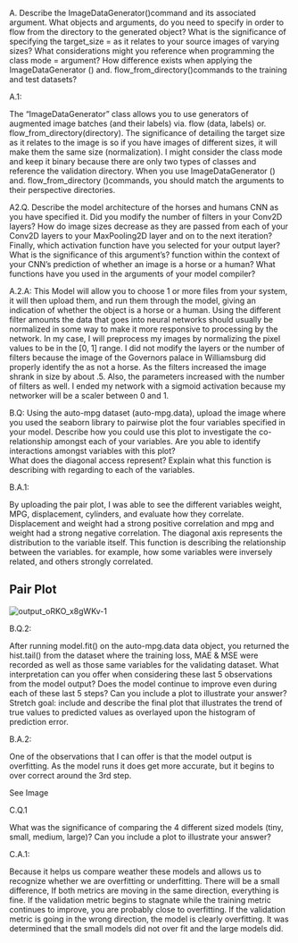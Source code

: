 A.  Describe the ImageDataGenerator()command and its associated argument.  What 
objects and arguments, do you need to specify in order to flow from the directory to 
the generated object?  What is the significance of specifying the 
target_size = as it relates to your source images of varying sizes? What considerations might you reference when programming the class mode = argument?  How difference exists when applying the ImageDataGenerator () and. flow_from_directory()commands to the training and test datasets?

A.1:  

The “ImageDataGenerator” class allows you to use generators of augmented image batches (and their labels) via. flow (data, labels) or. flow_from_directory(directory). The significance of detailing the target size as it relates to the image is so if you have images of different sizes, it will make them the same size (normalization). I might consider the class mode and keep it binary because there are only two types of classes and reference the validation directory. When you use ImageDataGenerator () and. flow_from_directory ()commands, you should match the arguments to their perspective directories. 


A2.Q.    Describe the model architecture of the horses and humans CNN as you have specified it.  Did you modify the number of filters in your Conv2D layers?  How do image sizes decrease as they are passed from each of your Conv2D layers to your  MaxPooling2D layer and on to the next iteration?  Finally, which activation function have you selected for your output layer?  What is the significance of this argument’s? function within the context of your CNN’s prediction of whether an image is a horse or a human?  What functions have you used in the arguments of your model compiler?

A.2.A: 
This Model will allow you to choose 1 or more files from your system, it will then upload them, and run them through the model, giving an indication of whether the object is a horse or a human. Using the different filter amounts the data that goes into neural networks should usually be normalized in some way to make it more responsive to processing by the network. In my case, I will preprocess my images by normalizing the pixel values to be in the [0, 1] range. I did not modify the layers or the number of filters because the image of the Governors palace in Williamsburg did properly identify the as not a horse. As the filters increased the image shrank in size by about .5. Also, the parameters increased with the number of filters as well. I ended my network with a sigmoid activation because my networker will be a scaler between 0 and 1. 

B.Q: 
Using the auto-mpg dataset (auto-mpg.data), upload the image where you used the 
seaborn library to pairwise plot the four variables specified in your model.  Describe 
how you could use this plot to investigate the co-relationship amongst each of your 
variables.  Are you able to identify interactions amongst variables with this plot?  
What does the diagonal access represent?  Explain what this function is describing 
with regarding to each of the variables.

B.A.1:  

By uploading the pair plot, I was able to see the different variables weight, MPG, displacement, cylinders, and evaluate how they correlate. Displacement and weight had a strong positive correlation and mpg and weight had a strong negative correlation. The diagonal axis represents the distribution to the variable itself. This function is describing the relationship between the variables. for example, how some variables were inversely related, and others strongly correlated.



## Pair Plot

![output_oRKO_x8gWKv-1]()




B.Q.2:

After running model.fit() on the auto-mpg.data data object, you returned the hist.tail() from the dataset where the training loss, MAE & MSE were recorded as well as those same variables for the validating dataset.  What interpretation can you offer when considering these last 5 observations from the model output?  Does the model continue to improve even during each of these last 5 steps?  Can you include a plot to illustrate your answer?  Stretch goal: include and describe the final plot that illustrates the trend of true values to predicted values as overlayed upon the histogram of prediction error.

B.A.2:

One of the observations that I can offer is that the model output is overfitting. As the model runs it does get more accurate, but it begins to over correct around the 3rd step. 

See Image



C.Q.1

What was the significance of comparing the 4 different sized models (tiny, small, medium, large)?  Can you include a plot to illustrate your answer?

C.A.1:

Because it helps us compare weather these models and allows us to recognize whether we are overfitting or underfitting. There will be a small difference, If both metrics are moving in the same direction, everything is fine.
If the validation metric begins to stagnate while the training metric continues to improve, you are probably close to overfitting. If the validation metric is going in the wrong direction, the model is clearly overfitting. It was determined that the small models did not over fit and the large models did. 
